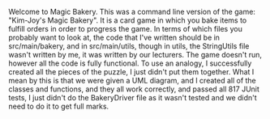 Welcome to Magic Bakery. This was a command line version of the game: "Kim-Joy's Magic Bakery". It is a card game in which you bake items to fulfill orders in order to progress the game. In terms of which files you probably want to look at, the code that I've written should be in src/main/bakery, and in src/main/utils, though in utils, the StringUtils file wasn't written by me, it was written by our lecturers. The game doesn't run, however all the code is fully functional. To use an analogy, I successfully created all the pieces of the puzzle, I just didn't put them together. What I mean by this is that we were given a UML diagram, and I created all of the classes and functions, and they all work correctly, and passed all 817 JUnit tests, I just didn't do the BakeryDriver file as it wasn't tested and we didn't need to do it to get full marks.
